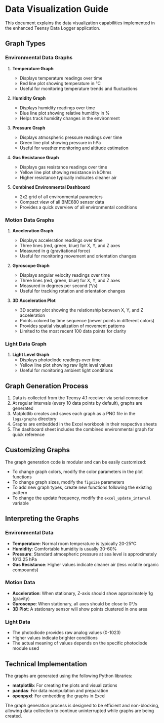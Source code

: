 # Data Visualization Guide

This document explains the data visualization capabilities implemented in the enhanced Teensy Data Logger application.

## Graph Types

### Environmental Data Graphs
1. **Temperature Graph**
   - Displays temperature readings over time
   - Red line plot showing temperature in °C
   - Useful for monitoring temperature trends and fluctuations

2. **Humidity Graph**
   - Displays humidity readings over time
   - Blue line plot showing relative humidity in %
   - Helps track humidity changes in the environment

3. **Pressure Graph**
   - Displays atmospheric pressure readings over time
   - Green line plot showing pressure in hPa
   - Useful for weather monitoring and altitude estimation

4. **Gas Resistance Graph**
   - Displays gas resistance readings over time
   - Yellow line plot showing resistance in kOhms
   - Higher resistance typically indicates cleaner air

5. **Combined Environmental Dashboard**
   - 2x2 grid of all environmental parameters
   - Compact view of all BME680 sensor data
   - Provides a quick overview of all environmental conditions

### Motion Data Graphs
1. **Acceleration Graph**
   - Displays acceleration readings over time
   - Three lines (red, green, blue) for X, Y, and Z axes
   - Measured in g (gravitational force)
   - Useful for monitoring movement and orientation changes

2. **Gyroscope Graph**
   - Displays angular velocity readings over time
   - Three lines (red, green, blue) for X, Y, and Z axes
   - Measured in degrees per second (°/s)
   - Useful for tracking rotation and orientation changes

3. **3D Acceleration Plot**
   - 3D scatter plot showing the relationship between X, Y, and Z acceleration
   - Points colored by time sequence (newer points in different colors)
   - Provides spatial visualization of movement patterns
   - Limited to the most recent 100 data points for clarity

### Light Data Graph
1. **Light Level Graph**
   - Displays photodiode readings over time
   - Yellow line plot showing raw light level values
   - Useful for monitoring ambient light conditions

## Graph Generation Process

1. Data is collected from the Teensy 4.1 receiver via serial connection
2. At regular intervals (every 10 data points by default), graphs are generated
3. Matplotlib creates and saves each graph as a PNG file in the `logs/graphs` directory
4. Graphs are embedded in the Excel workbook in their respective sheets
5. The dashboard sheet includes the combined environmental graph for quick reference

## Customizing Graphs

The graph generation code is modular and can be easily customized:

- To change graph colors, modify the color parameters in the plot functions
- To change graph sizes, modify the `figsize` parameters
- To add new graph types, create new functions following the existing pattern
- To change the update frequency, modify the `excel_update_interval` variable

## Interpreting the Graphs

### Environmental Data
- **Temperature**: Normal room temperature is typically 20-25°C
- **Humidity**: Comfortable humidity is usually 30-60%
- **Pressure**: Standard atmospheric pressure at sea level is approximately 1013.25 hPa
- **Gas Resistance**: Higher values indicate cleaner air (less volatile organic compounds)

### Motion Data
- **Acceleration**: When stationary, Z-axis should show approximately 1g (gravity)
- **Gyroscope**: When stationary, all axes should be close to 0°/s
- **3D Plot**: A stationary sensor will show points clustered in one area

### Light Data
- The photodiode provides raw analog values (0-1023)
- Higher values indicate brighter conditions
- The actual meaning of values depends on the specific photodiode module used

## Technical Implementation

The graphs are generated using the following Python libraries:
- **matplotlib**: For creating the plots and visualizations
- **pandas**: For data manipulation and preparation
- **openpyxl**: For embedding the graphs in Excel

The graph generation process is designed to be efficient and non-blocking, allowing data collection to continue uninterrupted while graphs are being created.
